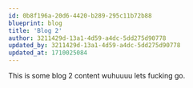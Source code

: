 ```yaml
---
id: 0b8f196a-20d6-4420-b289-295c11b72b88
blueprint: blog
title: 'Blog 2'
author: 3211429d-13a1-4d59-a4dc-5dd275d90778
updated_by: 3211429d-13a1-4d59-a4dc-5dd275d90778
updated_at: 1710025084
---
```

This is some blog 2 content wuhuuuu lets fucking go.